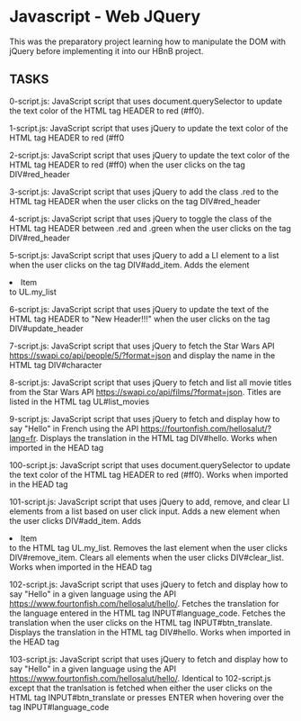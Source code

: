 # Javascript - Web JQuery
This was the preparatory project learning how to manipulate the DOM with jQuery before implementing it into our HBnB project.

## TASKS
0-script.js: JavaScript script that uses document.querySelector to update the text color of the HTML tag HEADER to red (#ff0).

1-script.js: JavaScript script that uses jQuery to update the text color of the HTML tag HEADER to red (#ff0

2-script.js: JavaScript script that uses jQuery to update the text color of the HTML tag HEADER to red (#ff0) when the user clicks on the tag DIV#red_header

3-script.js: JavaScript script that uses jQuery to add the class .red to the HTML tag HEADER when the user clicks on the tag DIV#red_header

4-script.js: JavaScript script that uses jQuery to toggle the class of the HTML tag HEADER between .red and .green when the user clicks on the tag DIV#red_header

5-script.js: JavaScript script that uses jQuery to add a LI element to a list when the user clicks on the tag DIV#add_item.
Adds the element <li>Item</li> to UL.my_list

6-script.js: JavaScript script that uses jQuery to update the text of the HTML tag HEADER to "New Header!!!" when the user clicks on the tag DIV#update_header

7-script.js: JavaScript script that uses jQuery to fetch the Star Wars API https://swapi.co/api/people/5/?format=json and display the name in the HTML tag DIV#character

8-script.js: JavaScript script that uses jQuery to fetch and list all movie titles from the Star Wars API https://swapi.co/api/films/?format=json.
Titles are listed in the HTML tag UL#list_movies

9-script.js: JavaScript script that uses jQuery to fetch and display how to say "Hello" in French using the API https://fourtonfish.com/hellosalut/?lang=fr.
Displays the translation in the HTML tag DIV#hello.
Works when imported in the HEAD tag

100-script.js: JavaScript script that uses document.querySelector to update the text color of the HTML tag HEADER to red (#ff0).
Works when imported in the HEAD tag

101-script.js: JavaScript script that uses jQuery to add, remove, and clear LI elements from a list based on user click input.
Adds a new element when the user clicks DIV#add_item.
Adds <li>Item</li> to the HTML tag UL.my_list.
Removes the last element when the user clicks DIV#remove_item.
Clears all elements when the user clicks DIV#clear_list.
Works when imported in the HEAD tag

102-script.js: JavaScript script that uses jQuery to fetch and display how to say "Hello" in a given language using the API https://www.fourtonfish.com/hellosalut/hello/.
Fetches the translation for the language entered in the HTML tag INPUT#language_code.
Fetches the translation when the user clicks on the HTML tag INPUT#btn_translate.
Displays the translation in the HTML tag DIV#hello.
Works when imported in the HEAD tag

103-script.js: JavaScript script that uses jQuery to fetch and display how to say "Hello" in a given language using the API https://www.fourtonfish.com/hellosalut/hello/.
Identical to 102-script.js except that the tranlsation is fetched when either the user clicks on the HTML tag INPUT#btn_translate or presses ENTER when hovering over the tag INPUT#language_code
